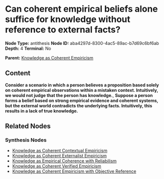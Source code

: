 # Can coherent empirical beliefs alone suffice for knowledge without reference to external facts?

**Node Type:** antithesis
**Node ID:** aba4297d-8300-4ac5-89ac-b7d69c6bf6ab
**Depth:** 4
**Terminal:** No

**Parent:** [Knowledge as Coherent Empiricism](knowledge-as-coherent-empiricism-synthesis-2864fe0c-6a8a-4741-abda-6813277d8667.md)

## Content

**Consider a scenario in which a person believes a proposition based solely on coherent empirical observations within a mistaken context. Intuitively, we would not judge that the person has knowledge.**, **Suppose a person forms a belief based on strong empirical evidence and coherent systems, but the external world contradicts the underlying facts. Intuitively, this results in a lack of true knowledge.**

## Related Nodes

### Synthesis Nodes

- [Knowledge as Coherent Contextual Empiricism](knowledge-as-coherent-contextual-empiricism-synthesis-4ecaed50-9c5e-40cd-8ba1-20ac6351d646.md)
- [Knowledge as Coherent Externalist Empiricism](knowledge-as-coherent-externalist-empiricism-synthesis-30272742-9daf-47b5-bf41-6c3fdd5f5a23.md)
- [Knowledge as Empirical Coherence with Reliabilism](knowledge-as-empirical-coherence-with-reliabilism-synthesis-0fa6c5d3-bfa7-466e-ac3d-846695b9923e.md)
- [Knowledge as Coherent Verified Empiricism](knowledge-as-coherent-verified-empiricism-synthesis-77205820-9f1f-4cc4-81a3-8e774f495ff9.md)
- [Knowledge as Coherent Empiricism with Objective Reference](knowledge-as-coherent-empiricism-with-objective-reference-synthesis-fc80c024-e3ad-4a4b-b914-c5d47735ebad.md)
